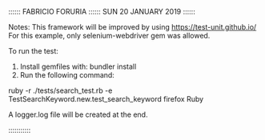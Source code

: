 
:::::: FABRICIO FORURIA :::::: SUN 20 JANUARY 2019 ::::::

Notes: This framework will be improved by using https://test-unit.github.io/
For this example, only selenium-webdriver gem was allowed.

To run the test:

1. Install gemfiles with: bundler install
2. Run the following command: 

ruby -r ./tests/search_test.rb -e TestSearchKeyword.new.test_search_keyword firefox Ruby


A logger.log file will be created at the end. 

:::::::::::
